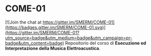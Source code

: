 # COME-01

[![Join the chat at https://gitter.im/SMERM/COME-01](https://badges.gitter.im/SMERM/COME-01.svg)](https://gitter.im/SMERM/COME-01?utm_source=badge&utm_medium=badge&utm_campaign=pr-badge&utm_content=badge)
Repositorio del corso di **Esecuzione ed Interpretazione della Musica Elettroacustica**.
